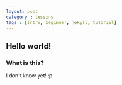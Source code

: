 ```yaml
---
layout: post
category : lessons
tags : [intro, beginner, jekyll, tutorial]
---
```



## Hello world! 

### What is this?

I don't know yet! :p
